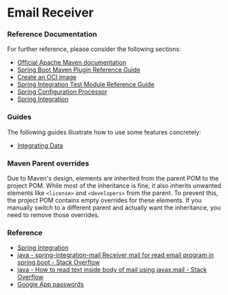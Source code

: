 # Email Receiver

### Reference Documentation

For further reference, please consider the following sections:

* [Official Apache Maven documentation](https://maven.apache.org/guides/index.html)
* [Spring Boot Maven Plugin Reference Guide](https://docs.spring.io/spring-boot/3.4.3/maven-plugin)
* [Create an OCI image](https://docs.spring.io/spring-boot/3.4.3/maven-plugin/build-image.html)
* [Spring Integration Test Module Reference Guide](https://docs.spring.io/spring-integration/reference/testing.html)
* [Spring Configuration Processor](https://docs.spring.io/spring-boot/3.4.3/specification/configuration-metadata/annotation-processor.html)
* [Spring Integration](https://docs.spring.io/spring-boot/3.4.3/reference/messaging/spring-integration.html)

### Guides

The following guides illustrate how to use some features concretely:

* [Integrating Data](https://spring.io/guides/gs/integration/)

### Maven Parent overrides

Due to Maven's design, elements are inherited from the parent POM to the project POM.
While most of the inheritance is fine, it also inherits unwanted elements like `<license>` and `<developers>` from the parent.
To prevent this, the project POM contains empty overrides for these elements.
If you manually switch to a different parent and actually want the inheritance, you need to remove those overrides.

### Reference

* [Spring Integration](https://spring.io/projects/spring-integration)
* [java - spring-integration-mail Receiver mail for read email program in spring boot - Stack Overflow](https://stackoverflow.com/questions/74958216/spring-integration-mail-receiver-mail-for-read-email-program-in-spring-boot)
* [java - How to read text inside body of mail using javax.mail - Stack Overflow](https://stackoverflow.com/questions/11240368/how-to-read-text-inside-body-of-mail-using-javax-mail)
* [Google App passwords](https://myaccount.google.com/apppasswords)
